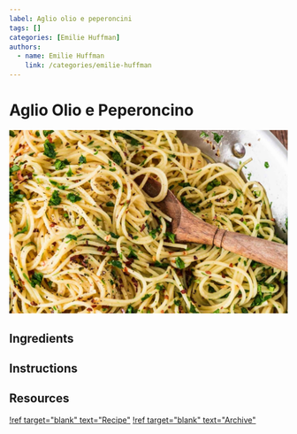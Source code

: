```yaml
---
label: Aglio olio e peperoncini
tags: []
categories: [Emilie Huffman]
authors:
  - name: Emilie Huffman
    link: /categories/emilie-huffman
---
```


# Aglio Olio e Peperoncino
![Simple, quick to prepare, and yummy!](/static/banners/aglio-olio.jpg)

## Ingredients

## Instructions

## Resources
[!ref target="blank" text="Recipe"](https://www.oliviascuisine.com/spaghetti-aglio-olio-peperoncino/)
[!ref target="blank" text="Archive"](https://archive.is/mVJTh)
